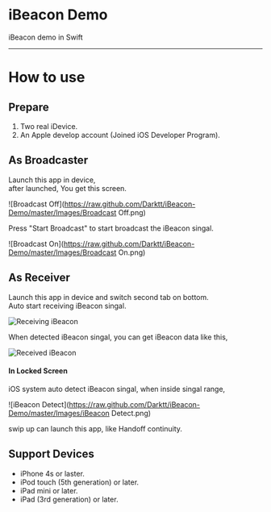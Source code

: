 # iBeacon Demo

iBeacon demo in Swift

<hr>

# How to use

## Prepare
1. Two real iDevice.
2. An Apple develop account (Joined iOS Developer Program).

## As Broadcaster
Launch this app in device,</br>
after launched, You get this screen. </br>

![Broadcast Off](https://raw.github.com/Darktt/iBeacon-Demo/master/Images/Broadcast Off.png)

Press "Start Broadcast" to start broadcast the iBeacon singal.

![Broadcast On](https://raw.github.com/Darktt/iBeacon-Demo/master/Images/Broadcast On.png)

## As Receiver
Launch this app in device and switch second tab on bottom.</br>
Auto start receiving iBeacon singal.</br>

![Receiving iBeacon](https://raw.github.com/Darktt/iBeacon-Demo/master/Images/Receiving.png)

When detected iBeacon singal, you can get iBeacon data like this,</br>

![Received iBeacon](https://raw.github.com/Darktt/iBeacon-Demo/master/Images/Received.png)

#### In Locked Screen

iOS system auto detect iBeacon singal, when inside singal range,</br>

![iBeacon Detect](https://raw.github.com/Darktt/iBeacon-Demo/master/Images/iBeacon Detect.png)

swip up can launch this app, like Handoff continuity. </br>

## Support Devices
* iPhone 4s or laster.
* iPod touch (5th generation) or later.
* iPad mini or later.
* iPad (3rd generation) or later.